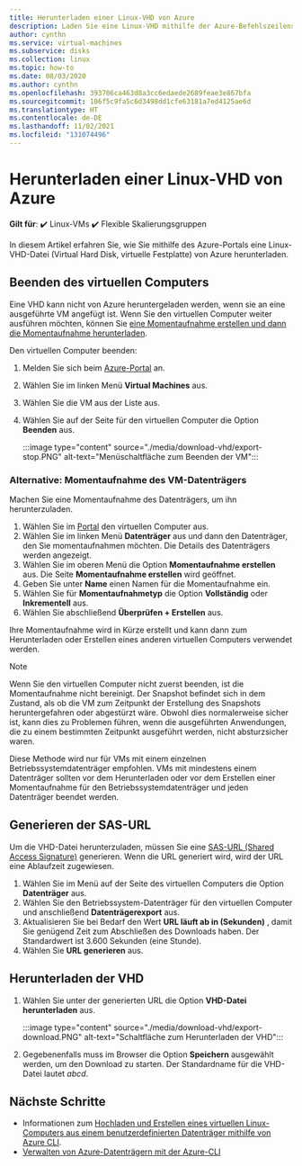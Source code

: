 ```yaml
---
title: Herunterladen einer Linux-VHD von Azure
description: Laden Sie eine Linux-VHD mithilfe der Azure-Befehlszeilenschnittstelle und dem Azure-Portal herunter.
author: cynthn
ms.service: virtual-machines
ms.subservice: disks
ms.collection: linux
ms.topic: how-to
ms.date: 08/03/2020
ms.author: cynthn
ms.openlocfilehash: 393706ca463d8a3cc6edaede2689feae3e867bfa
ms.sourcegitcommit: 106f5c9fa5c6d3498dd1cfe63181a7ed4125ae6d
ms.translationtype: HT
ms.contentlocale: de-DE
ms.lasthandoff: 11/02/2021
ms.locfileid: "131074496"
---
```

# <a name="download-a-linux-vhd-from-azure"></a>Herunterladen einer Linux-VHD von Azure

**Gilt für**: :heavy_check_mark: Linux-VMs :heavy_check_mark: Flexible Skalierungsgruppen 

In diesem Artikel erfahren Sie, wie Sie mithilfe des Azure-Portals eine Linux-VHD-Datei (Virtual Hard Disk, virtuelle Festplatte) von Azure herunterladen. 

## <a name="stop-the-vm"></a>Beenden des virtuellen Computers

Eine VHD kann nicht von Azure heruntergeladen werden, wenn sie an eine ausgeführte VM angefügt ist. Wenn Sie den virtuellen Computer weiter ausführen möchten, können Sie [eine Momentaufnahme erstellen und dann die Momentaufnahme herunterladen](#alternative-snapshot-the-vm-disk).

Den virtuellen Computer beenden:

1.  Melden Sie sich beim [Azure-Portal](https://portal.azure.com/) an.
2.  Wählen Sie im linken Menü **Virtual Machines** aus.
3.  Wählen Sie die VM aus der Liste aus.
4.  Wählen Sie auf der Seite für den virtuellen Computer die Option **Beenden** aus.

    :::image type="content" source="./media/download-vhd/export-stop.PNG" alt-text="Menüschaltfläche zum Beenden der VM":::

### <a name="alternative-snapshot-the-vm-disk"></a>Alternative: Momentaufnahme des VM-Datenträgers

Machen Sie eine Momentaufnahme des Datenträgers, um ihn herunterzuladen.

1. Wählen Sie im [Portal](https://portal.azure.com) den virtuellen Computer aus.
2. Wählen Sie im linken Menü **Datenträger** aus und dann den Datenträger, den Sie momentaufnahmen möchten. Die Details des Datenträgers werden angezeigt.  
3. Wählen Sie im oberen Menü die Option **Momentaufnahme erstellen** aus. Die Seite **Momentaufnahme erstellen** wird geöffnet.
4. Geben Sie unter **Name** einen Namen für die Momentaufnahme ein. 
5. Wählen Sie für **Momentaufnahmetyp** die Option **Vollständig** oder **Inkrementell** aus.
6. Wählen Sie abschließend **Überprüfen + Erstellen** aus.

Ihre Momentaufnahme wird in Kürze erstellt und kann dann zum Herunterladen oder Erstellen eines anderen virtuellen Computers verwendet werden.

> [!NOTE]
> Wenn Sie den virtuellen Computer nicht zuerst beenden, ist die Momentaufnahme nicht bereinigt. Der Snapshot befindet sich in dem Zustand, als ob die VM zum Zeitpunkt der Erstellung des Snapshots heruntergefahren oder abgestürzt wäre. Obwohl dies normalerweise sicher ist, kann dies zu Problemen führen, wenn die ausgeführten Anwendungen, die zu einem bestimmten Zeitpunkt ausgeführt werden, nicht absturzsicher waren.
>  
> Diese Methode wird nur für VMs mit einem einzelnen Betriebssystemdatenträger empfohlen. VMs mit mindestens einem Datenträger sollten vor dem Herunterladen oder vor dem Erstellen einer Momentaufnahme für den Betriebssystemdatenträger und jeden Datenträger beendet werden.

## <a name="generate-sas-url"></a>Generieren der SAS-URL

Um die VHD-Datei herunterzuladen, müssen Sie eine [SAS-URL (Shared Access Signature)](../../storage/common/storage-sas-overview.md?toc=/azure/virtual-machines/windows/toc.json) generieren. Wenn die URL generiert wird, wird der URL eine Ablaufzeit zugewiesen.

1. Wählen Sie im Menü auf der Seite des virtuellen Computers die Option **Datenträger** aus.
2. Wählen Sie den Betriebssystem-Datenträger für den virtuellen Computer und anschließend **Datenträgerexport** aus.
1. Aktualisieren Sie bei Bedarf den Wert **URL läuft ab in (Sekunden)** , damit Sie genügend Zeit zum Abschließen des Downloads haben. Der Standardwert ist 3.600 Sekunden (eine Stunde).
3. Wählen Sie **URL generieren** aus.
 
      
## <a name="download-vhd"></a>Herunterladen der VHD

1.  Wählen Sie unter der generierten URL die Option **VHD-Datei herunterladen** aus.

    :::image type="content" source="./media/download-vhd/export-download.PNG" alt-text="Schaltfläche zum Herunterladen der VHD":::

2.  Gegebenenfalls muss im Browser die Option **Speichern** ausgewählt werden, um den Download zu starten. Der Standardname für die VHD-Datei lautet *abcd*.

## <a name="next-steps"></a>Nächste Schritte

- Informationen zum [Hochladen und Erstellen eines virtuellen Linux-Computers aus einem benutzerdefinierten Datenträger mithilfe von Azure CLI](upload-vhd.md). 
- [Verwalten von Azure-Datenträgern mit der Azure-CLI](tutorial-manage-disks.md)
